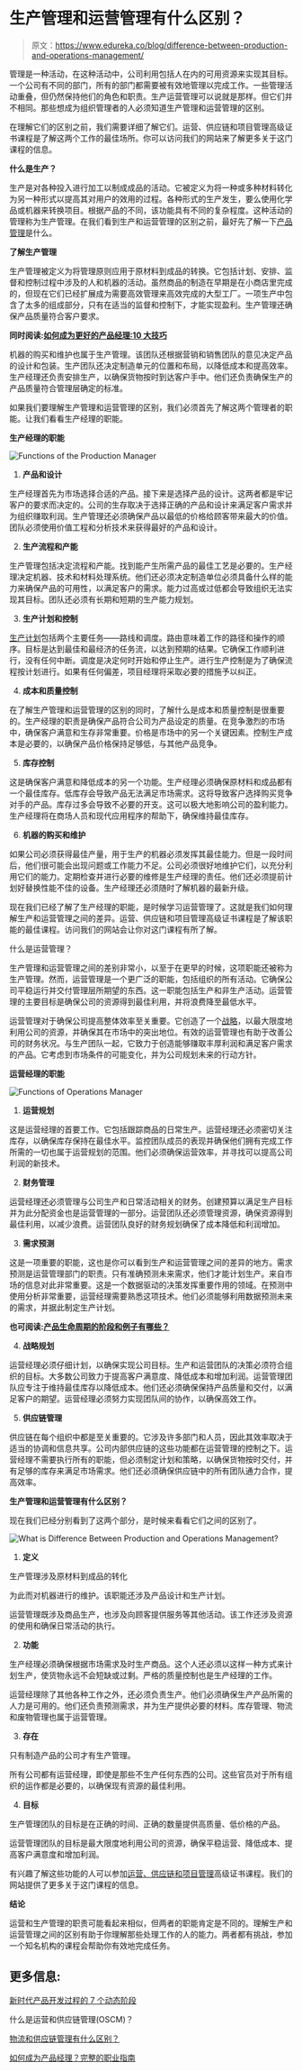# 生产管理和运营管理有什么区别？

> 原文：<https://www.edureka.co/blog/difference-between-production-and-operations-management/>

管理是一种活动，在这种活动中，公司利用包括人在内的可用资源来实现其目标。一个公司有不同的部门，所有的部门都需要被有效地管理以完成工作。一些管理活动重叠，但仍然保持他们的角色和职责。生产运营管理可以说就是那样。但它们并不相同。那些想成为组织管理者的人必须知道生产管理和运营管理的区别。

在理解它们的区别之前，我们需要详细了解它们。运营、供应链和项目管理高级证书课程是了解这两个工作的最佳场所。你可以访问我们的网站来了解更多关于这门课程的信息。

**什么是生产？**

生产是对各种投入进行加工以制成成品的活动。它被定义为将一种或多种材料转化为另一种形式以提高其对用户的效用的过程。各种形式的生产发生，要么使用化学品或机器来转换项目。根据产品的不同，该功能具有不同的复杂程度。这种活动的管理称为生产管理。在我们看到生产和运营管理的区别之前，最好先了解一下[产品管理](https://www.edureka.co/blog/product-management/)是什么。

**了解生产管理**

生产管理被定义为将管理原则应用于原材料到成品的转换。它包括计划、安排、监督和控制过程中涉及的人和机器的活动。虽然商品的制造在早期是在小商店里完成的，但现在它们已经扩展成为需要高效管理来高效完成的大型工厂。一项生产中包含了太多的组成部分，只有在适当的监督和控制下，才能实现盈利。生产管理还确保产品质量符合客户要求。

**同时阅读:[如何成为更好的产品经理:10 大技巧](https://www.edureka.co/blog/product-manager)**

机器的购买和维护也属于生产管理。该团队还根据营销和销售团队的意见决定产品的设计和包装。生产团队还决定制造单元的位置和布局，以降低成本和提高效率。生产经理还负责安排生产，以确保货物按时到达客户手中。他们还负责确保生产的产品质量符合管理层确定的标准。

如果我们要理解生产管理和运营管理的区别，我们必须首先了解这两个管理者的职能。让我们看看生产经理的职能。

**生产经理的职能**

![Functions of the Production Manager](img/f5baf9741b3309b6f2559472adbd4cc5.png)

1.  **产品和设计**

生产经理首先为市场选择合适的产品。接下来是选择产品的设计。这两者都是牢记客户的要求而决定的。公司的生存取决于选择正确的产品和设计来满足客户需求并为组织赚取利润。生产管理还必须确保产品以最低的价格给顾客带来最大的价值。团队必须使用价值工程和分析技术来获得最好的产品和设计。

2.  **生产流程和产能**

生产管理包括决定流程和产能。找到能产生所需产品的最佳工艺是必要的。生产经理决定机器、技术和材料处理系统。他们还必须决定制造单位必须具备什么样的能力来确保产品的可用性，以满足客户的需求。能力过高或过低都会导致组织无法实现其目标。团队还必须有长期和短期的生产能力规划。

3.  **生产计划和控制**

[生产计划](https://www.edureka.co/blog/product-planning/)包括两个主要任务——路线和调度。路由意味着工作的路径和操作的顺序。目标是达到最佳和最经济的任务流，以达到预期的结果。它确保工作顺利进行，没有任何中断。调度是决定何时开始和停止生产。进行生产控制是为了确保流程按计划进行。如果有任何偏差，项目经理将采取必要的措施予以纠正。

4.  **成本和质量控制**

在了解生产管理和运营管理的区别的同时，了解什么是成本和质量控制是很重要的。生产经理的职责是确保产品符合公司为产品设定的质量。在竞争激烈的市场中，确保客户满意和生存非常重要。价格是市场中的另一个关键因素。控制生产成本是必要的，以确保产品价格保持足够低，与其他产品竞争。

5.  **库存控制**

这是确保客户满意和降低成本的另一个功能。生产经理必须确保原材料和成品都有一个最佳库存。低库存会导致产品无法满足市场需求。这将导致客户选择购买竞争对手的产品。库存过多会导致不必要的开支。这可以极大地影响公司的盈利能力。生产经理将在商场人员和现代应用程序的帮助下，确保维持最佳库存。

6.  **机器的购买和维护**

如果公司必须获得最佳产量，用于生产的机器必须发挥其最佳能力。但是一段时间后，他们很可能会出现问题或工作能力不足。公司必须很好地维护它们，以充分利用它们的能力。定期检查并进行必要的维修是生产经理的责任。他们还必须提前计划好替换性能不佳的设备。生产经理还必须随时了解机器的最新升级。

现在我们已经了解了生产经理的职能，是时候学习运营管理了。这就是我们如何理解生产和运营管理之间的差异。运营、供应链和项目管理高级证书课程是了解该职能的最佳课程。访问我们的网站会让你对这门课程有所了解。

什么是运营管理？

生产管理和运营管理之间的差别非常小，以至于在更早的时候，这项职能还被称为生产管理。然而，运营管理是一个更广泛的职能，包括组织的所有活动。它确保公司平稳运行并交付管理层所期望的东西。这一职能包括生产和非生产活动。运营管理的主要目标是确保公司的资源得到最佳利用，并将浪费降至最低水平。

运营管理对于确保公司提高整体效率至关重要。它创造了一个[战略](https://www.edureka.co/blog/product-strategy/)，以最大限度地利用公司的资源，并确保其在市场中的突出地位。有效的运营管理也有助于改善公司的财务状况。与生产团队一起，它致力于创造能够赚取丰厚利润和满足客户需求的产品。它考虑到市场条件的可能变化，并为公司规划未来的行动方针。

**运营经理的职能**

![Functions of Operations Manager](img/b6cf69e0f9623e87efa82233adf21feb.png)

1.  **运营规划**

这是运营经理的首要工作。它包括跟踪商品的日常生产。运营经理还必须密切关注库存，以确保库存保持在最佳水平。监控团队成员的表现并确保他们拥有完成工作所需的一切也属于运营规划的范围。他们必须确保运营效率，并寻找可以提高公司利润的新技术。

2.  **财务管理**

运营经理还必须管理与公司生产和日常活动相关的财务。创建预算以满足生产目标并为此分配资金也是运营管理的一部分。运营团队还必须管理资源，确保资源得到最佳利用，以减少浪费。运营团队良好的财务规划确保了成本降低和利润增加。

3.  **需求预测**

这是一项重要的职能，这也是你可以看到生产和运营管理之间的差异的地方。需求预测是运营管理部门的职责。只有准确预测未来需求，他们才能计划生产。来自市场的信息对此非常重要。这是一个数据驱动的决策发挥重要作用的领域。在预测中使用分析非常重要，运营经理需要熟悉这项技术。他们必须能够利用数据预测未来的需求，并据此制定生产计划。

**也可阅读:[产品生命周期的阶段和例子有哪些？](https://www.edureka.co/blog/product-lifecycle/)**

4.  **战略规划**

运营经理必须仔细计划，以确保实现公司目标。生产和运营团队的决策必须符合组织的目标。大多数公司致力于提高客户满意度、降低成本和增加利润。运营管理团队应专注于维持最佳库存以降低成本。他们还必须确保保持产品质量和交付，以满足客户的期望。运营经理必须努力实现团队间的协作，以确保高效工作。

5.  **供应链管理**

供应链在每个组织中都是至关重要的。它涉及许多部门和人员，因此其效率取决于适当的协调和信息共享。公司内部供应链的这些功能都在运营管理的控制之下。运营经理不需要执行所有的职能，但必须制定计划和策略，以确保货物按时交付，并有足够的库存来满足市场需求。他们还必须确保供应链中的所有团队通力合作，提高效率。

**生产管理和运营管理有什么区别？**

现在我们已经分别看到了这两个部分，是时候来看看它们之间的区别了。

![What is Difference Between Production and Operations Management?](img/83452e8f3f85d7dc7b2712ca1d559372.png)

1.  **定义**

生产管理涉及原材料到成品的转化

为此而对机器进行的维护。该职能还涉及产品设计和生产计划。

运营管理既涉及商品生产，也涉及向顾客提供服务等其他活动。该工作还涉及资源的使用和确保日常活动的执行。

2.  **功能**

生产经理必须确保根据市场需求及时生产商品。这个人还必须以这样一种方式来计划生产，使货物永远不会短缺或过剩。严格的质量控制也是生产经理的工作。

运营经理除了其他各种工作之外，还必须负责生产。他们必须确保生产产品所需的人力是可用的。他们还负责预测需求，并为生产提供必要的材料。库存管理、物流和废物管理也属于运营管理。

3.  **存在**

只有制造产品的公司才有生产管理。

所有公司都有运营经理，即使是那些不生产任何东西的公司。这些官员对于所有组织的运作都是必要的，以确保现有资源的最佳利用。

4.  **目标**

生产管理团队的目标是在正确的时间、正确的数量提供高质量、低价格的产品。

运营管理团队的目标是最大限度地利用公司的资源，确保平稳运营、降低成本、提高客户满意度和增加利润。

有兴趣了解这些功能的人可以参加[运营、供应链和项目管理](https://www.edureka.co/highered/advanced-program-in-operations-supply-chain-project-management-iitg)高级证书课程。我们的网站提供了更多关于这门课程的信息。

**结论**

运营和生产管理的职责可能看起来相似，但两者的职能肯定是不同的。理解生产和运营管理之间的区别有助于你理解那些处理工作的人的能力。两者都有挑战，参加一个知名机构的课程会帮助你有效地完成任务。

## **更多信息:**

[新时代产品开发过程的 7 个动态阶段](https://www.edureka.co/blog/product-development/)

什么是运营和供应链管理(OSCM)？

[物流和供应链管理有什么区别？](https://www.edureka.co/blog/difference-between-logistics-and-supply-chain-management/)

[如何成为产品经理？完整的职业指南](https://www.edureka.co/blog/how-to-become-a-product-manager/)